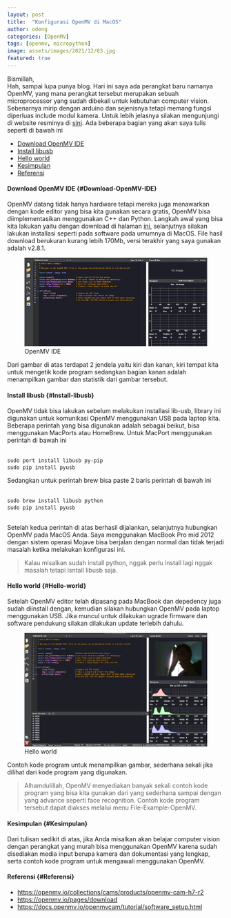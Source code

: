 ```yaml
---
layout: post 
title:  "Konfigurasi OpenMV di MacOS"
author: odeng 
categories: [OpenMV]
tags: [openmv, micropython]
image: assets/images/2021/12/03.jpg
featured: true
---
```


Bismillah,  
Hah, sampai lupa punya blog. Hari ini saya ada perangkat baru namanya OpenMV, yang mana perangkat tersebut merupakan
sebuah microprocessor yang sudah dibekali untuk kebutuhan computer vision. Sebenarnya mirip dengan arduino dan
sejenisnya tetapi memang fungsi diperluas include modul kamera. Untuk lebih jelasnya silakan mengunjungi di website
resminya di [sini](https://openmv.io/collections/cams/products/openmv-cam-h7-r2).
Ada beberapa bagian yang akan saya tulis seperti di bawah ini

* [Download OpenMV IDE](#Konfigurasi-Spring-Boot)
* [Install libusb](#Install-libusb)
* [Hello world](#Hello-world)
* [Kesimpulan](#Kesimpulan)
* [Referensi](#Referensi)<figure class="wp-block-image">

#### Download OpenMV IDE {#Download-OpenMV-IDE}

OpenMV datang tidak hanya hardware tetapi mereka juga menawarkan dengan kode editor yang bisa kita gunakan secara
gratis, OpenMV bisa diimplementasikan menggunakan C++ dan Python. Langkah awal yang bisa kita lakukan yaitu dengan
download di halaman [ini](https://openmv.io/pages/download), selanjutnya silakan lakukan installasi seperti pada
software pada umumnya di MacOS. File hasil download berukuran kurang lebih 170Mb, versi terakhir yang saya gunakan
adalah v2.8.1.

<div class="wp-block-image">
  <figure class="aligncenter"><img src="/assets/images/2021/12/01.png" alt="" class="wp-image-140" />
    <figcaption>OpenMV IDE</figcaption></figure>
</div>

Dari gambar di atas terdapat 2 jendela yaitu kiri dan kanan, kiri tempat kita untuk mengetik kode program sedangkan bagian
kanan adalah menampilkan gambar dan statistik dari gambar tersebut.

#### Install libusb {#Install-libusb}

OpenMV tidak bisa lakukan sebelum melakukan installasi lib-usb, library ini digunakan untuk komunikasi OpenMV
menggunakan USB pada laptop kita. Beberapa perintah yang bisa digunakan adalah sebagai beikut, bisa menggunakan MacPorts
atau HomeBrew. Untuk MacPort menggunakan perintah di bawah ini
<pre class="wp-block-code"><code>
sudo port install libusb py-pip
sudo pip install pyusb
</code></pre>
Sedangkan untuk perintah brew bisa paste 2 baris perintah di bawah ini
<pre class="wp-block-code">
<code>
sudo brew install libusb python
sudo pip install pyusb
</code>
</pre>
Setelah kedua perintah di atas berhasil dijalankan, selanjutnya hubungkan OpenMV pada MacOS Anda. Saya menggunakan
MacBook Pro mid 2012 dengan sistem operasi Mojave bisa berjalan dengan normal dan tidak terjadi masalah ketika melakukan
konfigurasi ini.

<blockquote class="wp-block-quote">
  <p>
    Kalau misalkan sudah install python, nggak perlu install lagi nggak masalah tetapi isntall libusb saja.
  </p>
</blockquote>

#### Hello world {#Hello-world}

Setelah OpenMV editor telah dipasang pada MacBook dan depedency juga sudah diinstall dengan, kemudian silakan hubungkan
OpenMV pada laptop menggunakan USB. Jika muncul untuk dilakukan ugrade firmware dan software pendukung silakan dilakukan
update terlebih dahulu.

<div class="wp-block-image">
  <figure class="aligncenter"><img src="/assets/images/2021/12/02.png" alt="" class="wp-image-140" />
    <figcaption>Hello world</figcaption></figure>
</div>

Contoh kode program untuk menampilkan gambar, sederhana sekali jika dilihat dari kode program yang digunakan.

<blockquote class="wp-block-quote">
  <p>
    Alhamdulillah, OpenMV menyediakan banyak sekali contoh kode program yang bisa kita gunakan dari yang sederhana sampai
dengan yang advance seperti face recognition. Contoh kode program tersebut dapat diakses melalui menu File-Example-OpenMV.
  </p>
</blockquote>

#### Kesimpulan {#Kesimpulan}

Dari tulisan sedikit di atas, jika Anda misalkan akan belajar computer vision dengan perangkat yang murah bisa menggunakan 
OpenMV karena sudah disediakan media input berupa kamera dan dokumentasi yang lengkap, serta contoh kode program untuk
mengawali menggunakan OpenMV.

#### Referensi {#Referensi}

* <https://openmv.io/collections/cams/products/openmv-cam-h7-r2>
* <https://openmv.io/pages/download>
* <https://docs.openmv.io/openmvcam/tutorial/software_setup.html>